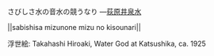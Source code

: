 さびしさ水の音水の競うなり
—[荻原井泉水](https://ja.wikipedia.org/wiki/荻原井泉水)

||sabishisa mizunone mizu no kisounari||

浮世絵: Takahashi Hiroaki, Water God at Katsushika, ca. 1925